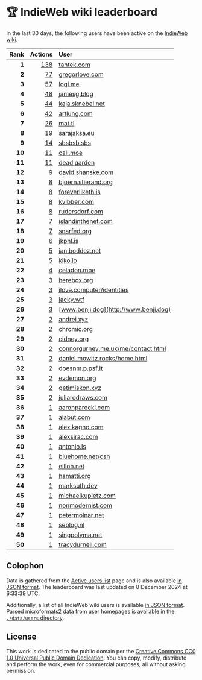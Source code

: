 # 🏆 IndieWeb wiki leaderboard

In the last 30 days, the following users have been active on the [IndieWeb wiki](https://indieweb.org).

| Rank | Actions | User |
|-----:|--------:|:-----|
| **1** | [138](https://indieweb.org/Special:Contributions/Tantek.com) | [tantek.com](http://tantek.com) |
| **2** | [77](https://indieweb.org/Special:Contributions/Gregorlove.com) | [gregorlove.com](http://gregorlove.com) |
| **3** | [57](https://indieweb.org/Special:Contributions/Loqi.me) | [loqi.me](http://loqi.me) |
| **4** | [48](https://indieweb.org/Special:Contributions/Jamesg.blog) | [jamesg.blog](http://jamesg.blog) |
| **5** | [44](https://indieweb.org/Special:Contributions/Kaja.sknebel.net) | [kaja.sknebel.net](http://kaja.sknebel.net) |
| **6** | [42](https://indieweb.org/Special:Contributions/Artlung.com) | [artlung.com](http://artlung.com) |
| **7** | [26](https://indieweb.org/Special:Contributions/Mat.tl) | [mat.tl](http://mat.tl) |
| **8** | [19](https://indieweb.org/Special:Contributions/Sarajaksa.eu) | [sarajaksa.eu](http://sarajaksa.eu) |
| **9** | [14](https://indieweb.org/Special:Contributions/Sbsbsb.sbs) | [sbsbsb.sbs](http://sbsbsb.sbs) |
| **10** | [11](https://indieweb.org/Special:Contributions/Cali.moe) | [cali.moe](http://cali.moe) |
| **11** | [11](https://indieweb.org/Special:Contributions/Dead.garden) | [dead.garden](http://dead.garden) |
| **12** | [9](https://indieweb.org/Special:Contributions/David.shanske.com) | [david.shanske.com](http://david.shanske.com) |
| **13** | [8](https://indieweb.org/Special:Contributions/Bjoern.stierand.org) | [bjoern.stierand.org](http://bjoern.stierand.org) |
| **14** | [8](https://indieweb.org/Special:Contributions/Foreverliketh.is) | [foreverliketh.is](http://foreverliketh.is) |
| **15** | [8](https://indieweb.org/Special:Contributions/Kvibber.com) | [kvibber.com](http://kvibber.com) |
| **16** | [8](https://indieweb.org/Special:Contributions/Rudersdorf.com) | [rudersdorf.com](http://rudersdorf.com) |
| **17** | [7](https://indieweb.org/Special:Contributions/Islandinthenet.com) | [islandinthenet.com](http://islandinthenet.com) |
| **18** | [7](https://indieweb.org/Special:Contributions/Snarfed.org) | [snarfed.org](http://snarfed.org) |
| **19** | [6](https://indieweb.org/Special:Contributions/Jkphl.is) | [jkphl.is](http://jkphl.is) |
| **20** | [5](https://indieweb.org/Special:Contributions/Jan.boddez.net) | [jan.boddez.net](http://jan.boddez.net) |
| **21** | [5](https://indieweb.org/Special:Contributions/Kiko.io) | [kiko.io](http://kiko.io) |
| **22** | [4](https://indieweb.org/Special:Contributions/Celadon.moe) | [celadon.moe](http://celadon.moe) |
| **23** | [3](https://indieweb.org/Special:Contributions/Herebox.org) | [herebox.org](http://herebox.org) |
| **24** | [3](https://indieweb.org/Special:Contributions/Ilove.computer_identities) | [ilove.computer/identities](http://ilove.computer/identities) |
| **25** | [3](https://indieweb.org/Special:Contributions/Jacky.wtf) | [jacky.wtf](http://jacky.wtf) |
| **26** | [3](https://indieweb.org/Special:Contributions/Www.benji.dog) | [www.benji.dog](http://www.benji.dog) |
| **27** | [2](https://indieweb.org/Special:Contributions/Andrei.xyz) | [andrei.xyz](http://andrei.xyz) |
| **28** | [2](https://indieweb.org/Special:Contributions/Chromic.org) | [chromic.org](http://chromic.org) |
| **29** | [2](https://indieweb.org/Special:Contributions/Cidney.org) | [cidney.org](http://cidney.org) |
| **30** | [2](https://indieweb.org/Special:Contributions/Connorgurney.me.uk_me_contact.html) | [connorgurney.me.uk/me/contact.html](http://connorgurney.me.uk/me/contact.html) |
| **31** | [2](https://indieweb.org/Special:Contributions/Daniel.mowitz.rocks_home.html) | [daniel.mowitz.rocks/home.html](http://daniel.mowitz.rocks/home.html) |
| **32** | [2](https://indieweb.org/Special:Contributions/Doesnm.p.psf.lt) | [doesnm.p.psf.lt](http://doesnm.p.psf.lt) |
| **33** | [2](https://indieweb.org/Special:Contributions/Evdemon.org) | [evdemon.org](http://evdemon.org) |
| **34** | [2](https://indieweb.org/Special:Contributions/Getimiskon.xyz) | [getimiskon.xyz](http://getimiskon.xyz) |
| **35** | [2](https://indieweb.org/Special:Contributions/Juliarodraws.com) | [juliarodraws.com](http://juliarodraws.com) |
| **36** | [1](https://indieweb.org/Special:Contributions/Aaronparecki.com) | [aaronparecki.com](http://aaronparecki.com) |
| **37** | [1](https://indieweb.org/Special:Contributions/Alabut.com) | [alabut.com](http://alabut.com) |
| **38** | [1](https://indieweb.org/Special:Contributions/Alex.kagno.com) | [alex.kagno.com](http://alex.kagno.com) |
| **39** | [1](https://indieweb.org/Special:Contributions/Alexsirac.com) | [alexsirac.com](http://alexsirac.com) |
| **40** | [1](https://indieweb.org/Special:Contributions/Antonio.is) | [antonio.is](http://antonio.is) |
| **41** | [1](https://indieweb.org/Special:Contributions/Bluehome.net_csh) | [bluehome.net/csh](http://bluehome.net/csh) |
| **42** | [1](https://indieweb.org/Special:Contributions/Eilloh.net) | [eilloh.net](http://eilloh.net) |
| **43** | [1](https://indieweb.org/Special:Contributions/Hamatti.org) | [hamatti.org](http://hamatti.org) |
| **44** | [1](https://indieweb.org/Special:Contributions/Marksuth.dev) | [marksuth.dev](http://marksuth.dev) |
| **45** | [1](https://indieweb.org/Special:Contributions/Michaelkupietz.com) | [michaelkupietz.com](http://michaelkupietz.com) |
| **46** | [1](https://indieweb.org/Special:Contributions/Nonmodernist.com) | [nonmodernist.com](http://nonmodernist.com) |
| **47** | [1](https://indieweb.org/Special:Contributions/Petermolnar.net) | [petermolnar.net](http://petermolnar.net) |
| **48** | [1](https://indieweb.org/Special:Contributions/Seblog.nl) | [seblog.nl](http://seblog.nl) |
| **49** | [1](https://indieweb.org/Special:Contributions/Singpolyma.net) | [singpolyma.net](http://singpolyma.net) |
| **50** | [1](https://indieweb.org/Special:Contributions/Tracydurnell.com) | [tracydurnell.com](http://tracydurnell.com) |


## Colophon

Data is gathered from the [Active users list](https://indieweb.org/Special:ActiveUsers) page and is also available [in JSON format](https://github.com/jgarber623/indieweb-wiki-leaderboard/blob/main/data/leaderboard.json). The leaderboard was last updated on 8 December 2024 at 6:33:39 UTC.

Additionally, a list of all IndieWeb wiki users is available [in JSON format](https://github.com/jgarber623/indieweb-wiki-leaderboard/blob/main/data/users.json). Parsed microformats2 data from user homepages is available in [the `./data/users` directory](https://github.com/jgarber623/indieweb-wiki-leaderboard/blob/main/data/users).

## License

This work is dedicated to the public domain per the [Creative Commons CC0 1.0 Universal Public Domain Dedication](https://creativecommons.org/publicdomain/zero/1.0/). You can copy, modify, distribute and perform the work, even for commercial purposes, all without asking permission.
